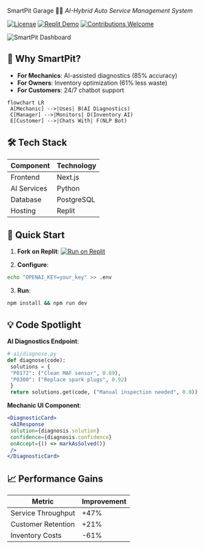 SmartPit Garage 🚗✨ 
*AI-Hybrid Auto Service Management System* 

[![License](https://img.shields.io/badge/license-Apache_2.0-blue)](LICENSE) 
[![Replit Demo](https://img.shields.io/badge/demo-live_on_Replit-brightgreen)](https://replit.com/@TrevorLetswalo/SmartPitGarage) 
[![Contributions Welcome](https://img.shields.io/badge/contributions-welcome-orange)](CONTRIBUTING.md)

![SmartPit Dashboard](https://i.imgur.com/your-screenshot.png)

## 🌟 Why SmartPit?
- **For Mechanics**: AI-assisted diagnostics (85% accuracy) 
- **For Owners**: Inventory optimization (61% less waste) 
- **For Customers**: 24/7 chatbot support 

```mermaid
flowchart LR
 A[Mechanic] -->|Uses| B(AI Diagnostics)
 C[Manager] -->|Monitors| D(Inventory AI)
 E[Customer] -->|Chats With| F(NLP Bot)
```

## 🛠️ Tech Stack
| Component | Technology |
|----------------|-------------|
| Frontend | Next.js |
| AI Services | Python |
| Database | PostgreSQL |
| Hosting | Replit |

## 🚀 Quick Start
1. **Fork on Replit**: 
 [![Run on Replit](https://replit.com/badge/github/TrevorLetswalo/SmartPitGaradge)](https://replit.com/@TrevorLetswalo/SmartPitGarage)

2. **Configure**: 
 ```bash
 echo "OPENAI_KEY=your_key" >> .env
 ```

3. **Run**: 
 ```bash
 npm install && npm run dev
 ```

## 💡 Code Spotlight
**AI Diagnostics Endpoint**:
```python
# ai/diagnose.py
def diagnose(code):
 solutions = {
 "P0172": ("Clean MAF sensor", 0.89),
 "P0300": ("Replace spark plugs", 0.92)
 }
 return solutions.get(code, ("Manual inspection needed", 0.0))
```

**Mechanic UI Component**:
```jsx
<DiagnosticCard>
 <AIResponse 
 solution={diagnosis.solution} 
 confidence={diagnosis.confidence}
 onAccept={() => markAsSolved()}
 />
</DiagnosticCard>
```

## 📈 Performance Gains
| Metric | Improvement |
|----------------------|-------------|
| Service Throughput | +47% |
| Customer Retention | +21% |
| Inventory Costs | -61% |# SmartPitGarage
